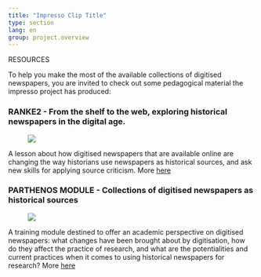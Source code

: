 ```yaml
---
title: "Impresso Clip Title"
type: section
lang: en
group: project.overview
---
```


RESOURCES

<!-- more -->



To help you make the most of the available collections of digitised newspapers, you are invited to check out some pedagogical material the impresso project has produced:

### RANKE2 - From the shelf to the web, exploring historical newspapers in the digital age.

<figure class='respect-margin'>
      <img class='cover' src='{{ site.url }}/assets/images/FZ_ranke2.png'>
      <figcaption class="wrapper">
          <p></p>
      </figcaption>
    </figure>

A lesson about how digitised newspapers that are available online are changing the way historians use newspapers as historical sources, and ask new skills for applying source criticism. More [here](https://ranke2.uni.lu/u/exploring-historical-newspapers/)

### PARTHENOS MODULE - Collections of digitised newspapers as historical sources
<figure class='respect-margin'>
      <img class='cover' src='{{ site.url }}/assets/images/FZ_parthenos.png'>
      <figcaption class="wrapper">
          <p></p>
      </figcaption>
    </figure>

A training module destined to offer an academic perspective on digitised newspapers: what changes have been brought about by digitisation, how do they affect the practice of research, and what are the potentialities and current practices when it comes to using historical newspapers for research? More [here](https://training.parthenos-project.eu/sample-page/digital-humanities-research-questions-and-methods/collections-of-digital-newspapers-as-historical-sources/)

